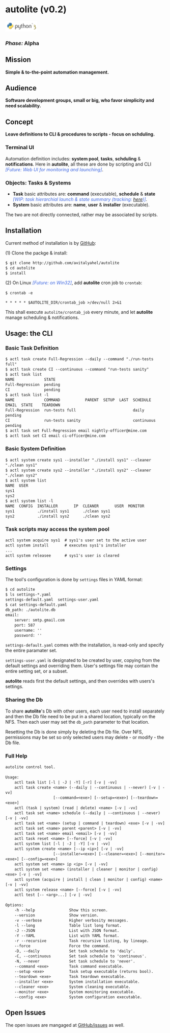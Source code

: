# autolite (v0.2)

![alt text](https://github.com/avitalyahel/autolite/blob/master/python-3.100x34.png "python 3")

### *Phase:* Alpha

## Mission

**Simple & to-the-point automation management.**

## Audience

**Software development groups, small or big, who favor simplicity and need scalability.**

## Concept

**Leave definitions to CLI & procedures to scripts - focus on schduling.**

### Terminal UI

Automation definition includes: **system pool**, **tasks**, **schduling** & **notifications**. Here in **autolite**, all these are done by scripting and CLI  *<span style="color:RoyalBlue">[Future: Web UI for monitoring and launching]</span>*.

### Objects: Tasks & Systems

* **Task** basic attributes are: **command** (executable), **schedule** & **state** *<span style="color:RoyalBlue">[WIP: task hierarchial launch & state summary (tracking: [here](https://github.com/avitalyahel/autolite/issues/20))]</span>*.
* **System** basic attributes are: **name**, **user** & **installer** (executable).

The two are not directly connected, rather may be associated by scripts.

## Installation

Current method of installation is by [GitHub](http://github.com/avitalyahel/autolite):

(1) Clone the packge & install:

```
$ git clone http://github.com/avitalyahel/autolite
$ cd autolite
$ install
```

(2) On Linux *<span style="color:RoyalBlue">[Future: on Win32]</span>*, add **autolite** cron job to `crontab`:

`$ crontab -e`

```
* * * * * $AUTOLITE_DIR/crontab_job >/dev/null 2>&1
```
This shall execute `autolite/crontab_job` every minute, and let **autolite** manage scheduling & notifications.

## Usage: the CLI

### Basic Task Definition

    $ actl task create Full-Regression --daily --command "./run-tests full"
    $ actl task create CI --continuous --command "run-tests sanity"
    $ actl task list
    NAME             STATE
    Full-Regression  pending
    CI               pending
    $ actl task list -l
    NAME             COMMAND           PARENT  SETUP  LAST  SCHEDULE    EMAIL  STATE    TEARDOWN
    Full-Regression  run-tests full                         daily              pending
    CI               run-tests sanity                       continuous         pending
    $ actl task set Full-Regression email nightly-officer@mine.com
    $ actl task set CI email ci-officer@mine.com

### Basic System Definition

    $ actl system create sys1 --installer "./install sys1" --cleaner "./clean sys1"
    $ actl system create sys2 --installer "./install sys2" --cleaner "./clean sys2"
    $ actl system list
    NAME  USER
    sys1
    sys2
    $ actl system list -l
    NAME  CONFIG  INSTALLER       IP  CLEANER       USER  MONITOR
    sys1          ./install sys1      ./clean sys1
    sys2          ./install sys2      ./clean sys2
    
### Task scripts may access the system pool

    actl system acquire sys1  # sys1's user set to the active user
    actl system install       # executes sys1's installer
    ...
    actl system releasee      # sys1's user is cleared

### Settings

The tool's configuration is done by `settings` files in YAML format:

	$ cd autolite
	$ ls settings-*.yaml
	settings-default.yaml  settings-user.yaml
	$ cat settings-default.yaml
	db_path: ./autolite.db
	email:
	    server: smtp.gmail.com
	    port: 587
	    username: ''
	    password: ''
	
`settings-default.yaml` comes with the installation, is read-only and specify the entire paramater set.

`settings-user.yaml` is designated to be created by user, copying from the default settings and overriding them. User's settings file may contain the entire setting set, or a subset.

**autolite** reads first the default settings, and then overrides with users's settings.
	
### Sharing the Db

To share **autolite**'s Db with other users, each user need to install separately and then the Db file need to be put in a shared location, typically on the NFS. Then each user may set the `db_path` parameter to that location.

Resetting the Db is done simply by deleting the Db file. Over NFS, permissions may be set so only selected users may delete - or modify - the Db file.

### Full Help
```
autolite control tool.

Usage:
    actl task list [-l | -J | -Y] [-r] [-v | -vv]
    actl task create <name> (--daily | --continuous | --never) [-v | -vv]
                     [--command=<exe>] [--setup=<exe>] [--teardown=<exe>]
    actl (task | system) (read | delete) <name> [-v | -vv]
    actl task set <name> schedule (--daily | --continuous | --never) [-v | -vv]
    actl task set <name> (setup | command | teardown) <exe> [-v | -vv]
    actl task set <name> parent <parent> [-v | -vv]
    actl task set <name> email <email> [-v | -vv]
    actl task reset <name> [--force] [-v | -vv]
    actl system list [-l | -J | -Y] [-v | -vv]
    actl system create <name> [--ip <ip>] [-v | -vv]
                     [--installer=<exe>] [--cleaner=<exe>] [--monitor=<exe>] [--config=<exe>]
    actl system set <name> ip <ip> [-v | -vv]
    actl system set <name> (installer | cleaner | monitor | config) <exe> [-v | -vv]
    actl system (acquire | install | clean | monitor | config) <name> [-v | -vv]
    actl system release <name> [--force] [-v | -vv]
    actl test [-- <arg>...] [-v | -vv]

Options:
    -h --help               Show this screen.
    --version               Show version.
    -v --verbose            Higher verbosity messages.
    -l --long               Table list long format.
    -J --JSON               List with JSON format.
    -Y --YAML               List with YAML format.
    -r --recursive          Task recursive listing, by lineage.
    --force                 Force the command.
    -D, --daily             Set task schedule to 'daily'.
    -C, --continuous        Set task schedule to 'continuous'.
    -N, --never             Set task schedule to 'never'.
    --command <exe>         Task command executable.
    --setup <exe>           Task setup executable (returns bool).
    --teardown <exe>        Task teardown executable.
    --installer <exe>       System installation executable.
    --cleaner <exe>         System cleaning executable.
    --monitor <exe>         System monitoring executable.
    --config <exe>          System configuration executable.
```

## Open Issues

The open issues are mangaged at [GitHub/issues](https://github.com/avitalyahel/autolite/issues) as well.

